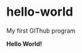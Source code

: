 # hello-world
My first GIThub program
<!DOCTYPE html>
<html lang  ="en">
<head></head>
<body>
  <p>
    <b>Hello World!</b>
    <!--All I really want to know is how to upload an HTML file!..-->
  </p>
</body>
</html>
